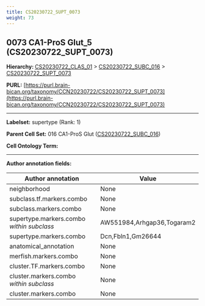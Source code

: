 ```yaml
---
title: CS20230722_SUPT_0073
weight: 73
---
```

## 0073 CA1-ProS Glut_5 (CS20230722_SUPT_0073)
<b>Hierarchy: </b>
[CS20230722_CLAS_01](../CS20230722_CLAS_01) >
[CS20230722_SUBC_016](../CS20230722_SUBC_016) >
[CS20230722_SUPT_0073](../CS20230722_SUPT_0073)

**PURL:** [https://purl.brain-bican.org/taxonomy/CCN20230722/CS20230722_SUPT_0073](https://purl.brain-bican.org/taxonomy/CCN20230722/CS20230722_SUPT_0073)

---


**Labelset:** supertype (Rank: 1)

**Parent Cell Set:** 016 CA1-ProS Glut ([CS20230722_SUBC_016](../CS20230722_SUBC_016))



**Cell Ontology Term:** 

[MARKER GENES.]: #


---

[TRANSFERRED ANNOTATIONS.]: #


[AUTHOR ANNOTATION FIELDS.]: #


**Author annotation fields:**

| Author annotation | Value |
|-------------------|-------|
|neighborhood|None|
|subclass.tf.markers.combo|None|
|subclass.markers.combo|None|
|supertype.markers.combo _within subclass_|AW551984,Arhgap36,Togaram2|
|supertype.markers.combo|Dcn,Fbln1,Gm26644|
|anatomical_annotation|None|
|merfish.markers.combo|None|
|cluster.TF.markers.combo|None|
|cluster.markers.combo _within subclass_|None|
|cluster.markers.combo|None|
